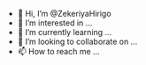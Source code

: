 - 👋 Hi, I’m @ZekeriyaHirigo
- 👀 I’m interested in ...
- 🌱 I’m currently learning ...
- 💞️ I’m looking to collaborate on ...
- 📫 How to reach me ...

<!---
ZekeriyaHirigo/ZekeriyaHirigo is a ✨ special ✨ repository because its `README.md` (this file) appears on your GitHub profile.
You can click the Preview link to take a look at your changes.
--->
